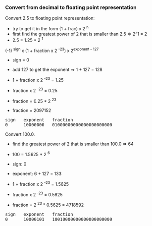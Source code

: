 ### Convert from decimal to floating point representation

Convert 2.5 to floating point representation:
- try to get it in the form (1 + frac) x 2 <sup>n</sup>
- first find the greatest power of 2 that is smaller than 2.5 => 2^1 = 2
- 2.5 = 1.25 * 2 <sup>1</sup>

(-1) <sup>sign</sup> x (1 + fraction x 2 <sup>-23</sup>) x 2<sup>exponent - 127</sup> 

- sign = 0

- add 127 to get the exponent => 1 + 127 = 128

- 1 + fraction x 2 <sup>-23</sup> = 1.25
- fraction x 2 <sup>-23</sup> = 0.25
- fraction = 0.25 * 2 <sup>23</sup>
- fraction = 2097152


<pre>
sign   exponent   fraction
0      10000000   01000000000000000000000
</pre>

Convert 100.0.

- find the greatest power of 2 that is smaller than 100.0 => 64
- 100 = 1.5625 * 2 <sup>6</sup>

- sign: 0
- exponent: 6 + 127 = 133
- 1 + fraction x 2 <sup>-23</sup> = 1.5625
- fraction x 2 <sup>-23</sup> = 0.5625
- fraction = 2 <sup>23</sup> * 0.5625 = 4718592

<pre>
sign   exponent   fraction
0      10000101   10010000000000000000000
</pre>
